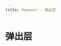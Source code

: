 ```yaml
---
title: Popover - 弹出层
---
```

# 弹出层

<ClientOnly>
  <popover-demo-1></popover-demo-1>
  <popover-demo-2></popover-demo-2>
</ClientOnly>